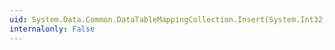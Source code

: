 ```yaml
---
uid: System.Data.Common.DataTableMappingCollection.Insert(System.Int32,System.Data.Common.DataTableMapping)
internalonly: False
---
```

